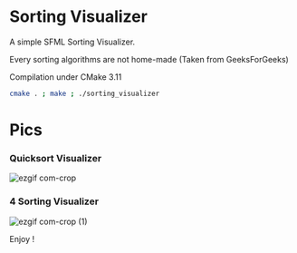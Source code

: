 # Sorting Visualizer

A simple SFML Sorting Visualizer.  
  
Every sorting algorithms are not home-made (Taken from GeeksForGeeks)  
  
Compilation under CMake 3.11
```bash
cmake . ; make ; ./sorting_visualizer
```

# Pics

### Quicksort Visualizer

![ezgif com-crop](https://user-images.githubusercontent.com/44285344/83564794-9e7f5100-a51d-11ea-88f9-8651fee4cdbf.gif)

### 4 Sorting Visualizer

![ezgif com-crop (1)](https://user-images.githubusercontent.com/44285344/83564790-9d4e2400-a51d-11ea-9c4e-9046cd66b2ee.gif)

Enjoy !

